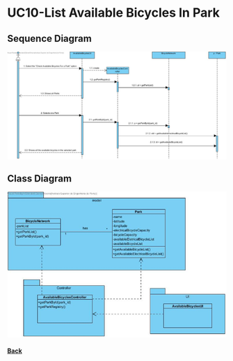 # UC10-List Available Bicycles In Park

##	Sequence Diagram
![UC10-List Available Bicycles In Park-SD](UC10-SD.jpg)

##	Class Diagram
![UC10-List Available Bicycles In Park-CD](UC10-CD.jpg)

#### [Back](../OODesign.md)